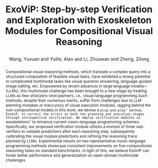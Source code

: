 ---
layout: pub
type: inproceedings
title: >
    ExoViP: Step-by-step Verification and Exploration with Exoskeleton Modules for Compositional Visual Reasoning
author: Wang, Yuxuan and Yuille, Alan and Li, Zhuowan and Zheng, Zilong
abbr: CoLM'24
correspondence: Li, Zhuowan and Zheng, Zilong
pdf: https://openreview.net/pdf?id=6U1FEKP7Ar
# pdf: https://aclanthology.org/2023.emnlp-main.334.pdf
# booktitle: The Conference on Empirical Methods in Natural Language Processing (EMNLP)
booktitle: CoLM
arxiv: 2408.02210
code: https://github.com/bigai-nlco/ExoViP
year: 2024
selected: true
abstract: >
    Compositional visual reasoning methods, which translate a complex query into a structured composition of feasible visual tasks, have exhibited a strong potential in complicated multimodal tasks like visual question answering, language-guided image editing, etc. Empowered by recent advances in large language models~(LLMs), this multimodal challenge has been brought to a new stage by treating LLMs as few-shot/zero-shot planners, i.e., visual-language programming.Such methods, despite their numerous merits, suffer from challenges due to LLM planning mistakes or inaccuracy of visual execution modules, lagging behind the non-compositional models.In this work, we devise a ``plug-and-play" method, ExoViP, to correct the errors at both the planning and execution stages through introspective verification. We employ verification modules as ``exoskeletons" to enhance current vision-language programming schemes. Specifically, our proposed verification module utilizes a mixture of three sub-verifiers to validate predictions after each reasoning step, subsequently calibrating the visual module predictions and refining the reasoning trace planned by LLMs. Experimental results on two representative vision-language programming methods showcase consistent improvements on five compositional reasoning tasks on standard benchmarks. In light of this, we believe ExoViP can foster better performance and generalization on open-domain multimodal challenges.
bibtex: >
    @inproceedings{wang2024exovip,
        title={ExoViP: Step-by-step Verification and Exploration with Exoskeleton Modules for Compositional Visual Reasoning},
        author={Wang, Yuxuan and Yuille, Alan and Li, Zhuowan and Zheng Zilong},
        booktitle={The first Conference on Language Modeling (CoLM)},
        year={2024}
    }
---